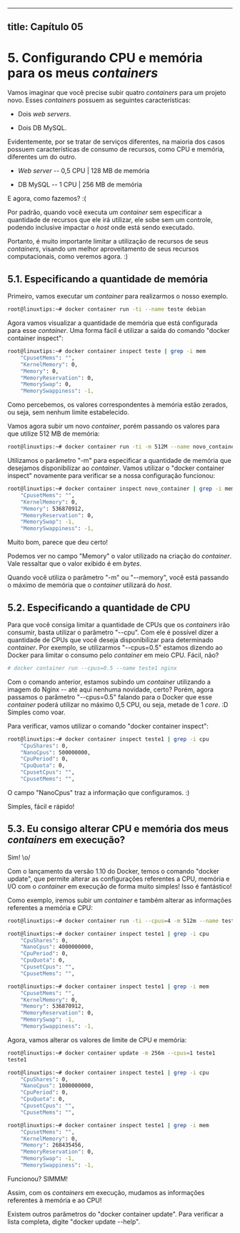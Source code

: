 
---
title: Capítulo 05
---

# 5. Configurando CPU e memória para os meus *containers*

Vamos imaginar que você precise subir quatro *containers* para um
projeto novo. Esses *containers* possuem as seguintes características:

-   Dois *web* *servers*.

-   Dois DB MySQL.

Evidentemente, por se tratar de serviços diferentes, na maioria dos
casos possuem características de consumo de recursos, como CPU e
memória, diferentes um do outro.

-   *Web server* -- 0,5 CPU \| 128 MB de memória

-   DB MySQL -- 1 CPU \| 256 MB de memória

E agora, como fazemos? :(

Por padrão, quando você executa um *container* sem especificar a
quantidade de recursos que ele irá utilizar, ele sobe sem um controle,
podendo inclusive impactar o *host* onde está sendo executado.

Portanto, é muito importante limitar a utilização de recursos de seus
*containers*, visando um melhor aproveitamento de seus recursos
computacionais, como veremos agora. :)

## 5.1. Especificando a quantidade de memória

Primeiro, vamos executar um *container* para realizarmos o nosso
exemplo.

```bash
root@linuxtips:~# docker container run -ti --name teste debian
```

Agora vamos visualizar a quantidade de memória que está configurada para
esse *container*. Uma forma fácil é utilizar a saída do comando "docker
container inspect":

```bash
root@linuxtips:~# docker container inspect teste | grep -i mem
	"CpusetMems": "",
	"KernelMemory": 0,
	"Memory": 0,
	"MemoryReservation": 0,
	"MemorySwap": 0,
	"MemorySwappiness": -1,
```

Como percebemos, os valores correspondentes à memória estão zerados, ou
seja, sem nenhum limite estabelecido.

Vamos agora subir um novo *container*, porém passando os valores para
que utilize 512 MB de memória:

```bash
root@linuxtips:~# docker container run -ti -m 512M --name novo_container debian
```

Utilizamos o parâmetro "-m" para especificar a quantidade de memória que
desejamos disponibilizar ao *container*. Vamos utilizar o "docker
container inspect" novamente para verificar se a nossa configuração
funcionou:

```bash
root@linuxtips:~# docker container inspect novo_container | grep -i mem
	"CpusetMems": "",
	"KernelMemory": 0,
	"Memory": 536870912,
	"MemoryReservation": 0,
	"MemorySwap": -1,
	"MemorySwappiness": -1,
```

Muito bom, parece que deu certo!

Podemos ver no campo "Memory" o valor utilizado na criação do
*container*. Vale ressaltar que o valor exibido é em *bytes*.

Quando você utiliza o parâmetro "-m" ou "\--memory", você está passando
o máximo de memória que o *container* utilizará do *host*.

## 5.2. Especificando a quantidade de CPU

Para que você consiga limitar a quantidade de CPUs que os *containers*
irão consumir, basta utilizar o parâmetro "\--cpu". Com ele é possível
dizer a quantidade de CPUs que você deseja disponibilizar para
determinado *container*. Por exemplo, se utilizarmos "\--cpus=0.5"
estamos dizendo ao Docker para limitar o consumo pelo *container* em
meio CPU. Fácil, não?

```bash
# docker container run --cpus=0.5 --name teste1 nginx
```

Com o comando anterior, estamos subindo um *container* utilizando a
imagem do Nginx -- até aqui nenhuma novidade, certo? Porém, agora
passamos o parâmetro "\--cpus=0.5" falando para o Docker que esse
*container* poderá utilizar no máximo 0,5 CPU, ou seja, metade de 1
*core*. :D Simples como voar.

Para verificar, vamos utilizar o comando "docker container inspect":

```bash
root@linuxtips:~# docker container inspect teste1 | grep -i cpu
	"CpuShares": 0,
	"NanoCpus": 500000000,
	"CpuPeriod": 0,
	"CpuQuota": 0,
	"CpusetCpus": "",
	"CpusetMems": "",
```

O campo "NanoCpus" traz a informação que configuramos. :)

Simples, fácil e rápido!

## 5.3. Eu consigo alterar CPU e memória dos meus *containers* em execução?

Sim! \\o/

Com o lançamento da versão 1.10 do Docker, temos o comando "docker
update", que permite alterar as configurações referentes a CPU, memória
e I/O com o *container* em execução de forma muito simples! Isso é
fantástico!

Como exemplo, iremos subir um *container* e também alterar as
informações referentes a memória e CPU:

```bash
root@linuxtips:~# docker container run -ti --cpus=4 -m 512m --name teste1 nginx

root@linuxtips:~# docker container inspect teste1 | grep -i cpu
	"CpuShares": 0,
	"NanoCpus": 4000000000,
	"CpuPeriod": 0,
	"CpuQuota": 0,
	"CpusetCpus": "",
	"CpusetMems": "",

root@linuxtips:~# docker container inspect teste1 | grep -i mem
	"CpusetMems": "",
	"KernelMemory": 0,
	"Memory": 536870912,
	"MemoryReservation": 0,
	"MemorySwap": -1,
	"MemorySwappiness": -1,
```

Agora, vamos alterar os valores de limite de CPU e memória:

```bash
root@linuxtips:~# docker container update -m 256m --cpus=1 teste1
teste1

root@linuxtips:~# docker container inspect teste1 | grep -i cpu
	"CpuShares": 0,
	"NanoCpus": 1000000000,
	"CpuPeriod": 0,
	"CpuQuota": 0,
	"CpusetCpus": "",
	"CpusetMems": "",

root@linuxtips:~# docker container inspect teste1 | grep -i mem
	"CpusetMems": "",
	"KernelMemory": 0,
	"Memory": 268435456,
	"MemoryReservation": 0,
	"MemorySwap": -1,
	"MemorySwappiness": -1,
```

Funcionou? SIMMM!

Assim, com os *containers* em execução, mudamos as informações
referentes à memória e ao CPU!

Existem outros parâmetros do "docker container update". Para verificar a
lista completa, digite "docker update \--help".

